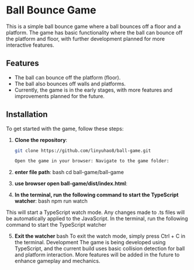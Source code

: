 # Ball Bounce Game

This is a simple ball bounce game where a ball bounces off a floor and a platform. The game has basic functionality where the ball can bounce off the platform and floor, with further development planned for more interactive features.

## Features

- The ball can bounce off the platform (floor).
- The ball also bounces off walls and platforms.
- Currently, the game is in the early stages, with more features and improvements planned for the future.

## Installation

To get started with the game, follow these steps:

1. **Clone the repository**:
   ```bash
   git clone https://github.com/linyuhao8/ball-game.git

   Open the game in your browser: Navigate to the game folder:

2. **enter file path**:
bash
cd ball-game/ball-game

3. **use browser open ball-game/dist/index.html**:
   
4. **In the terminal, run the following command to start the TypeScript watcher**:
bash
npm run watch

This will start a TypeScript watch mode. Any changes made to .ts files will be automatically applied to the JavaScript.
In the terminal, run the following command to start the TypeScript watcher

5. **Exit the watcher**
bash
To exit the watch mode, simply press Ctrl + C in the terminal.
Development
The game is being developed using TypeScript, and the current build uses basic collision detection for ball and platform interaction.
More features will be added in the future to enhance gameplay and mechanics.

